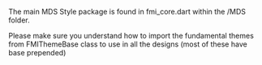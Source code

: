 The main MDS Style package is found in fmi_core.dart within the /MDS folder.

Please make sure you understand how to import the fundamental themes from FMIThemeBase class to use in all the designs (most of these have base prepended)
